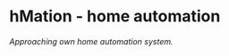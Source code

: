 hMation - home automation
=========================

###### Approaching own home automation system.
